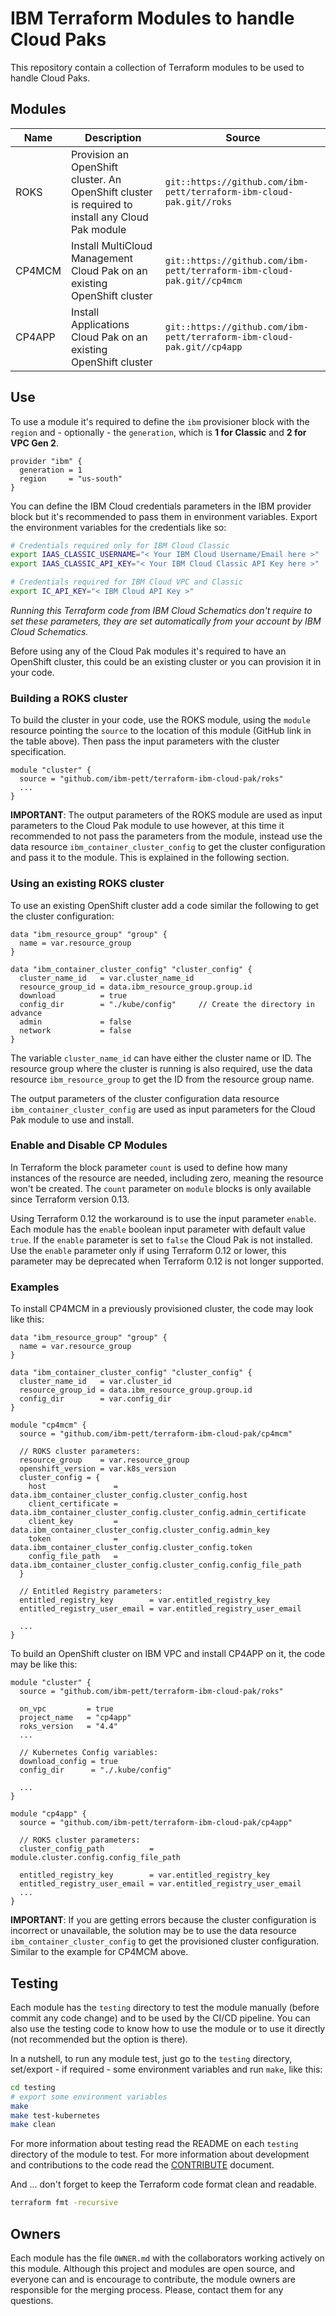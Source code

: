 # IBM Terraform Modules to handle Cloud Paks

This repository contain a collection of Terraform modules to be used to handle Cloud Paks.

## Modules

| Name   | Description                                                                                      | Source                                                                 |
| ------ | ------------------------------------------------------------------------------------------------ | ---------------------------------------------------------------------- |
| ROKS   | Provision an OpenShift cluster. An OpenShift cluster is required to install any Cloud Pak module | `git::https://github.com/ibm-pett/terraform-ibm-cloud-pak.git//roks`   |
| CP4MCM | Install MultiCloud Management Cloud Pak on an existing OpenShift cluster                         | `git::https://github.com/ibm-pett/terraform-ibm-cloud-pak.git//cp4mcm` |
| CP4APP | Install Applications Cloud Pak on an existing OpenShift cluster                                  | `git::https://github.com/ibm-pett/terraform-ibm-cloud-pak.git//cp4app` |

## Use

To use a module it's required to define the `ibm` provisioner block with the `region` and - optionally - the `generation`, which is **1 for Classic** and **2 for VPC Gen 2**.

```hcl
provider "ibm" {
  generation = 1
  region     = "us-south"
}
```

You can define the IBM Cloud credentials parameters in the IBM provider block but it's recommended to pass them in environment variables. Export the environment variables for the credentials like so:

```bash
# Credentials required only for IBM Cloud Classic
export IAAS_CLASSIC_USERNAME="< Your IBM Cloud Username/Email here >"
export IAAS_CLASSIC_API_KEY="< Your IBM Cloud Classic API Key here >"

# Credentials required for IBM Cloud VPC and Classic
export IC_API_KEY="< IBM Cloud API Key >"
```

_Running this Terraform code from IBM Cloud Schematics don't require to set these parameters, they are set automatically from your account by IBM Cloud Schematics._

Before using any of the Cloud Pak modules it's required to have an OpenShift cluster, this could be an existing cluster or you can provision it in your code.

### Building a ROKS cluster

To build the cluster in your code, use the ROKS module, using the `module` resource pointing the `source` to the location of this module (GitHub link in the table above). Then pass the input parameters with the cluster specification.

```hcl
module "cluster" {
  source = "github.com/ibm-pett/terraform-ibm-cloud-pak/roks"
  ...
}
```

**IMPORTANT**: The output parameters of the ROKS module are used as input parameters to the Cloud Pak module to use however, at this time it recommended to not pass the parameters from the module, instead use the data resource `ibm_container_cluster_config` to get the cluster configuration and pass it to the module. This is explained in the following section.

### Using an existing ROKS cluster

To use an existing OpenShift cluster add a code similar the following to get the cluster configuration:

```hcl
data "ibm_resource_group" "group" {
  name = var.resource_group
}

data "ibm_container_cluster_config" "cluster_config" {
  cluster_name_id   = var.cluster_name_id
  resource_group_id = data.ibm_resource_group.group.id
  download          = true
  config_dir        = "./kube/config"     // Create the directory in advance
  admin             = false
  network           = false
}
```

The variable `cluster_name_id` can have either the cluster name or ID. The resource group where the cluster is running is also required, use the data resource `ibm_resource_group` to get the ID from the resource group name.

The output parameters of the cluster configuration data resource `ibm_container_cluster_config` are used as input parameters for the Cloud Pak module to use and install.

### Enable and Disable CP Modules

In Terraform the block parameter `count` is used to define how many instances of the resource are needed, including zero, meaning the resource won't be created. The `count` parameter on `module` blocks is only available since Terraform version 0.13.

Using Terraform 0.12 the workaround is to use the input parameter `enable`. Each module has the `enable` boolean input parameter with default value `true`. If the `enable` parameter is set to `false` the Cloud Pak is not installed. Use the `enable` parameter only if using Terraform 0.12 or lower, this parameter may be deprecated when Terraform 0.12 is not longer supported.

### Examples

To install CP4MCM in a previously provisioned cluster, the code may look like this:

```hcl
data "ibm_resource_group" "group" {
  name = var.resource_group
}

data "ibm_container_cluster_config" "cluster_config" {
  cluster_name_id   = var.cluster_id
  resource_group_id = data.ibm_resource_group.group.id
  config_dir        = var.config_dir
}

module "cp4mcm" {
  source = "github.com/ibm-pett/terraform-ibm-cloud-pak/cp4mcm"

  // ROKS cluster parameters:
  resource_group    = var.resource_group
  openshift_version = var.k8s_version
  cluster_config = {
    host               = data.ibm_container_cluster_config.cluster_config.host
    client_certificate = data.ibm_container_cluster_config.cluster_config.admin_certificate
    client_key         = data.ibm_container_cluster_config.cluster_config.admin_key
    token              = data.ibm_container_cluster_config.cluster_config.token
    config_file_path   = data.ibm_container_cluster_config.cluster_config.config_file_path
  }

  // Entitled Registry parameters:
  entitled_registry_key        = var.entitled_registry_key
  entitled_registry_user_email = var.entitled_registry_user_email

  ...
}
```

To build an OpenShift cluster on IBM VPC and install CP4APP on it, the code may be like this:

```hcl
module "cluster" {
  source = "github.com/ibm-pett/terraform-ibm-cloud-pak/roks"

  on_vpc         = true
  project_name   = "cp4app"
  roks_version   = "4.4"
  ...

  // Kubernetes Config variables:
  download_config = true
  config_dir      = "./.kube/config"

  ...
}

module "cp4app" {
  source = "github.com/ibm-pett/terraform-ibm-cloud-pak/cp4app"

  // ROKS cluster parameters:
  cluster_config_path          = module.cluster.config.config_file_path

  entitled_registry_key        = var.entitled_registry_key
  entitled_registry_user_email = var.entitled_registry_user_email
  ...
}
```

**IMPORTANT**: If you are getting errors because the cluster configuration is incorrect or unavailable, the solution may be to use the data resource `ibm_container_cluster_config` to get the provisioned cluster configuration. Similar to the example for CP4MCM above.

## Testing

Each module has the `testing` directory to test the module manually (before commit any code change) and to be used by the CI/CD pipeline. You can also use the testing code to know how to use the module or to use it directly (not recommended but the option is there).

In a nutshell, to run any module test, just go to the `testing` directory, set/export - if required - some environment variables and run `make`, like this:

```bash
cd testing
# export some environment variables
make
make test-kubernetes
make clean
```

For more information about testing read the README on each `testing` directory of the module to test. For more information about development and contributions to the code read the [CONTRIBUTE](./CONTRIBUTE.md) document.

And ... don't forget to keep the Terraform code format clean and readable.

```bash
terraform fmt -recursive
```

## Owners

Each module has the file `OWNER.md` with the collaborators working actively on this module. Although this project and modules are open source, and everyone can and is encourage to contribute, the module owners are responsible for the merging process. Please, contact them for any questions.

